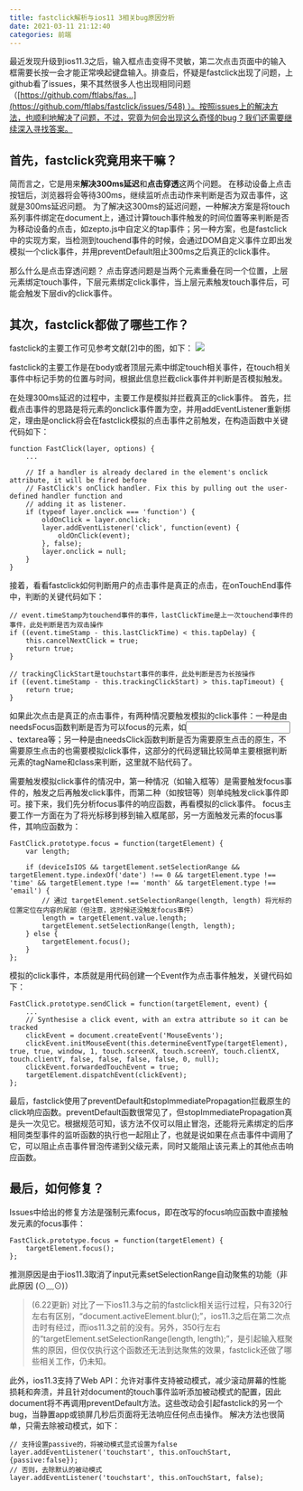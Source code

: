 ```yaml
---
title: fastclick解析与ios11 3相关bug原因分析
date: 2021-03-11 21:12:40
categories: 前端
---
```


最近发现升级到ios11.3之后，输入框点击变得不灵敏，第二次点击页面中的输入框需要长按一会才能正常唤起键盘输入。排查后，怀疑是fastclick出现了问题，上github看了issues，果不其然很多人也出现相同问题（[https://github.com/ftlabs/fas...](https://github.com/ftlabs/fastclick/issues/548) ）。按照issues上的解决方法，也顺利地解决了问题，不过，究竟为何会出现这么奇怪的bug？我们还需要继续深入寻找答案。

## 首先，fastclick究竟用来干嘛？

简而言之，它是用来**解决300ms延迟**和**点击穿透**这两个问题。
在移动设备上点击按钮后，浏览器将会等待300ms，继续监听点击动作来判断是否为双击事件，这就是300ms延迟问题。
为了解决这300ms的延迟问题，一种解决方案是将touch系列事件绑定在document上，通过计算touch事件触发的时间位置等来判断是否为移动设备的点击，如zepto.js中自定义的tap事件；另一种方案，也是fastclick中的实现方案，当检测到touchend事件的时候，会通过DOM自定义事件立即出发模拟一个click事件，并用preventDefault阻止300ms之后真正的click事件。

那么什么是点击穿透问题？
点击穿透问题是当两个元素重叠在同一个位置，上层元素绑定touch事件，下层元素绑定click事件，当上层元素触发touch事件后，可能会触发下层div的click事件。

## 其次，fastclick都做了哪些工作？

fastclick的主要工作可见参考文献[2]中的图，如下：
![](https://upload-images.jianshu.io/upload_images/10024246-1599ce6f6c2a7831.png?imageMogr2/auto-orient/strip%7CimageView2/2/w/1240)


fastclick的主要工作是在body或者顶层元素中绑定touch相关事件，在touch相关事件中标记手势的位置与时间，根据此信息拦截click事件并判断是否模拟触发。

在处理300ms延迟的过程中，主要工作是模拟并拦截真正的click事件。
首先，拦截点击事件的思路是将元素的onclick事件置为空，并用addEventListener重新绑定，理由是onclick将会在fastclick模拟的点击事件之前触发，在构造函数中关键代码如下：

```
function FastClick(layer, options) {
    ...

    // If a handler is already declared in the element's onclick attribute, it will be fired before
    // FastClick's onClick handler. Fix this by pulling out the user-defined handler function and
    // adding it as listener.
    if (typeof layer.onclick === 'function') {
        oldOnClick = layer.onclick;
        layer.addEventListener('click', function(event) {
            oldOnClick(event);
        }, false);
        layer.onclick = null;
    }    
}
```

接着，看看fastclick如何判断用户的点击事件是真正的点击，在onTouchEnd事件中，判断的关键代码如下：

```
// event.timeStamp为touchend事件的事件，lastClickTime是上一次touchend事件的事件，此处判断是否为双击操作
if ((event.timeStamp - this.lastClickTime) < this.tapDelay) {
    this.cancelNextClick = true;
    return true;
}

// trackingClickStart是touchstart事件的事件，此处判断是否为长按操作
if ((event.timeStamp - this.trackingClickStart) > this.tapTimeout) {
    return true;
}
```

如果此次点击是真正的点击事件，有两种情况要触发模拟的click事件：一种是由needsFocus函数判断是否为可以focus的元素，如<input type="text">、textarea等；另一种是由needsClick函数判断是否为需要原生点击的原生，不需要原生点击的也需要模拟click事件，这部分的代码逻辑比较简单主要根据判断元素的tagName和class来判断，这里就不贴代码了。

需要触发模拟click事件的情况中，第一种情况（如输入框等）是需要触发focus事件的，触发之后再触发click事件，而第二种（如按钮等）则单纯触发click事件即可。接下来，我们先分析focus事件的响应函数，再看模拟的click事件。
focus主要工作一方面在为了将光标移到移到输入框尾部，另一方面触发元素的focus事件，其响应函数为：

```
FastClick.prototype.focus = function(targetElement) {
    var length;

    if (deviceIsIOS && targetElement.setSelectionRange && targetElement.type.indexOf('date') !== 0 && targetElement.type !== 'time' && targetElement.type !== 'month' && targetElement.type !== 'email') {
        // 通过 targetElement.setSelectionRange(length, length) 将光标的位置定位在内容的尾部（但注意，这时候还没触发focus事件）
        length = targetElement.value.length;
        targetElement.setSelectionRange(length, length);
    } else {
        targetElement.focus();
    }
};
```

模拟的click事件，本质就是用代码创建一个Event作为点击事件触发，关键代码如下：

```
FastClick.prototype.sendClick = function(targetElement, event) {
    ...
    // Synthesise a click event, with an extra attribute so it can be tracked
    clickEvent = document.createEvent('MouseEvents');
    clickEvent.initMouseEvent(this.determineEventType(targetElement), true, true, window, 1, touch.screenX, touch.screenY, touch.clientX, touch.clientY, false, false, false, false, 0, null);
    clickEvent.forwardedTouchEvent = true;
    targetElement.dispatchEvent(clickEvent);
};
```

最后，fastclick使用了preventDefault和stopImmediatePropagation拦截原生的click响应函数。preventDefault函数很常见了，但stopImmediatePropagation真是头一次见它。根据规范可知，该方法不仅可以阻止冒泡，还能将元素绑定的后序相同类型事件的监听函数的执行也一起阻止了，也就是说如果在点击事件中调用了它，可以阻止点击事件冒泡传递到父级元素，同时又能阻止该元素上的其他点击响应函数。

## 最后，如何修复？

Issues中给出的修复方法是强制元素focus，即在改写的focus响应函数中直接触发元素的focus事件：

```
FastClick.prototype.focus = function(targetElement) {
    targetElement.focus();
};
```

推测原因是由于ios11.3取消了input元素setSelectionRange自动聚焦的功能（非此原因 (⊙﹏⊙)）

> (6.22更新) 对比了一下ios11.3与之前的fastclick相关运行过程，只有320行左右有区别，“document.activeElement.blur();”，ios11.3之后在第二次点击时有经过，而ios11.3之前的没有。另外，350行左右的“targetElement.setSelectionRange(length, length);”，是引起输入框聚焦的原因，但仅仅执行这个函数还无法到达聚焦的效果，fastclick还做了哪些相关工作，仍未知。

此外，ios11.3支持了Web API：允许对事件支持被动模式，减少滚动屏幕的性能损耗和奔溃，并且针对document的touch事件监听添加被动模式的配置，因此document将不再调用preventDefault方法。这些改动会引起fastclick的另一个bug，当静置app或锁屏几秒后页面将无法响应任何点击操作。
解决方法也很简单，只需去除被动模式，如下：

```
// 支持设置passive的，将被动模式显式设置为false
layer.addEventListener('touchstart', this.onTouchStart, {passive:false});
// 否则，去除默认的被动模式
layer.addEventListener('touchstart', this.onTouchStart, false);
```
